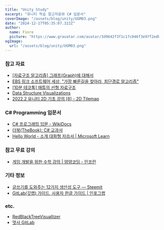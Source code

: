 ```yaml
---
title: "Unity Study"
excerpt: "유니티 학습 참고자료와 C# 입문서"
coverImage: "/assets/blog/unity/UGM03.png"
date: "2024-12-17T05:35:07.322Z"
author:
  name: Fiore
  picture: "https://www.gravatar.com/avatar/3d9642f3f1c17c046f3e97f2edba04c6?s=100&d=identicon"
ogImage:
  url: "/assets/blog/unity/UGM03.png"
---
```


### 참고 자료

- [[자료구조 알고리즘] 그래프(Graph)에 대해서](https://www.youtube.com/watch?v=fVcKN42YXXI)
- [EBS 링크 소프트웨어 세상, "가장 빠른길을 찾아라, 최단경로 알고리즘"](https://www.youtube.com/watch?v=tZu4x5825LI)
- [[10분 테코톡] 매튜의 선형 자료구조](https://www.youtube.com/watch?v=LQL8tXPaQCs)
- [Data Structure Visualizations](https://www.cs.usfca.edu/~galles/visualization/Algorithms.html)
- [2022.2 유니티 2D 기초 강의 [8] - 2D Tilemap](https://www.youtube.com/watch?v=OuJ9qSA_w3Q)

### C# Programming 입문서

- [C# 프로그래밍 입문 - WikiDocs](https://wikidocs.net/book/14086)
- [더북(TheBook): C# 교과서](https://thebook.io/006890/)
- [Hello World - 소개 대화형 자습서 | Microsoft Learn](https://learn.microsoft.com/ko-kr/dotnet/csharp/tour-of-csharp/tutorials/hello-world)

### 참고 무료 강의

- [게임 개발을 위한 수학 강의 | 얌얌코딩 - 인프런](https://www.inflearn.com/course/%EA%B2%8C%EC%9E%84%EA%B0%9C%EB%B0%9C-%EC%88%98%ED%95%99-%EC%96%8C%EC%96%8C%EC%BD%94%EB%94%A9)

### 기타 정보

- [글쓰기를 도와주는 12가지 생산성 도구 — Steemit](https://steemit.com/kr-writing/@nuhorizon/12)
- [GitLab(깃랩) 가이드, 사용자 한글 가이드 | 인포그랩](https://insight.infograb.net/guide/)

### etc.

- [RedBlackTreeVisuallizer](http://182.213.157.11:49154/jungmo/redblacktree)
- [멋사 GitLab](http://182.213.157.11:49154/)
